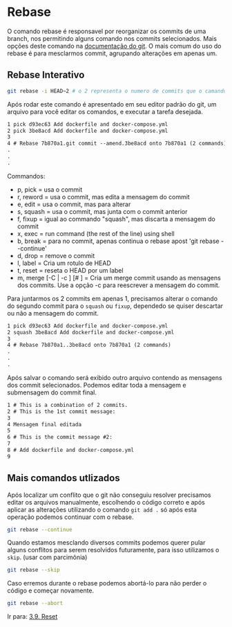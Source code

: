 # Rebase

O comando rebase é responsavel por reorganizar os commits de uma branch, nos permitindo alguns comando nos commits selecionados.
Mais opções deste comando na [documentação do git](https://git-scm.com/docs/git-rebase).
O mais comum do uso do rebase é para mesclarmos commit, agrupando alterações em apenas um.

## Rebase Interativo

```bash
git rebase -i HEAD~2 # o 2 representa o numero de commits que o camando ira busca para o rebase.
```

Após rodar este comando é apresentado em seu editor padrão do git, um arquivo para você editar os comandos, e executar a tarefa desejada.

```txt
1 pick d93ec63 Add dockerfile and docker-compose.yml
2 pick 3be8acd Add dockerfile and docker-compose.yml
3
4 # Rebase 7b870a1.git commit --amend.3be8acd onto 7b870a1 (2 commands)
.
.
.
```

Commandos:

* p, pick <commit> = usa o commit
* r, reword <commit> = usa o commit, mas edita a mensagem do commit
* e, edit <commit> = usa o commit, mas para alterar
* s, squash <commit> = usa o commit, mas junta com o commit anterior
* f, fixup <commit> = igual ao commando "squash", mas discarta a mensagem do commit
* x, exec <command> = run command (the rest of the line) using shell
* b, break = para no commit, apenas continua o rebase apost 'git rebase --continue'
* d, drop <commit> = remove o commit
* l, label <label> = Cria um rotulo de HEAD
* t, reset <label> = reseta o HEAD por um label
* m, merge [-C <commit> | -c <commit>] <label> [# <oneline>] = Cria um merge commit usando as mensagens dos commits. Use a opção -c <commit> para reescrever a mensagem do commit.

Para juntarmos os 2 commits em apenas 1, precisamos alterar o comando do segundo commit para o `squash` ou `fixup`, dependedo se quiser descartar ou não a mensagem do commit.

```txt
1 pick d93ec63 Add dockerfile and docker-compose.yml
2 squash 3be8acd Add dockerfile and docker-compose.yml
3
4 # Rebase 7b870a1..3be8acd onto 7b870a1 (2 commands)
.
.
.
```

Após salvar o comando será exibido outro arquivo contendo as mensagens dos commit selecionados. Podemos editar toda a mensagem e submensagem do commit final.

```txt
1 # This is a combination of 2 commits.
2 # This is the 1st commit message:
3
4 Mensagem final editada
5
6 # This is the commit message #2:
7
8 # Add dockerfile and docker-compose.yml
9
```

## Mais comandos utlizados

Após localizar um conflito que o git não conseguiu resolver precisamos editar os arquivos manualmente, escolhendo o código correto e após aplicar as alterações utilizando o comando `git add .` só após esta operação podemos continuar com o rebase.

```bash
git rebase --continue
```

Quando estamos mesclando diversos commits podemos querer pular alguns conflitos para serem resolvidos futuramente, para isso utilizamos o `skip`. (usar com parcimônia)

```bash
git rebase --skip
```

Caso erremos durante o rebase podemos abortá-lo para não perder o código e começar novamente.

```bash
git rebase --abort
```

Ir para: [3.9. Reset](reset.md)
